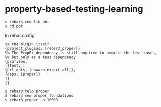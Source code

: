 # property-based-testing-learning
```
$ rebar3 new lib pbt
$ cd pbt
```
In rebar.config
```
%% the plugin itself
{project_plugins, [rebar3_proper]}.
%% The PropEr dependency is still required to compile the test cases,
%% but only as a test dependency
{profiles,
[{test, [
{erl_opts, [nowarn_export_all]},
{deps, [proper]}
]}
]}.
```

```
$ rebar3 help proper
$ rebar3 new proper foundations
$ rebar3 proper -n 10000
```

